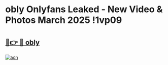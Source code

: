 # obly Onlyfans Leaked - New Video & Photos March 2025 !1vp09

# <h2><a href="https://izxp59.iuczelnia.edu.pl?title=obly&ref=1vp09">🔗👉 🔴 obly</a></h2>

[![acn](https://github.com/user-attachments/assets/0f9c940e-d8b0-45ae-aac7-cd30a18b3e1c)](https://izxp59.iuczelnia.edu.pl?title=obly&ref=1vp09)

